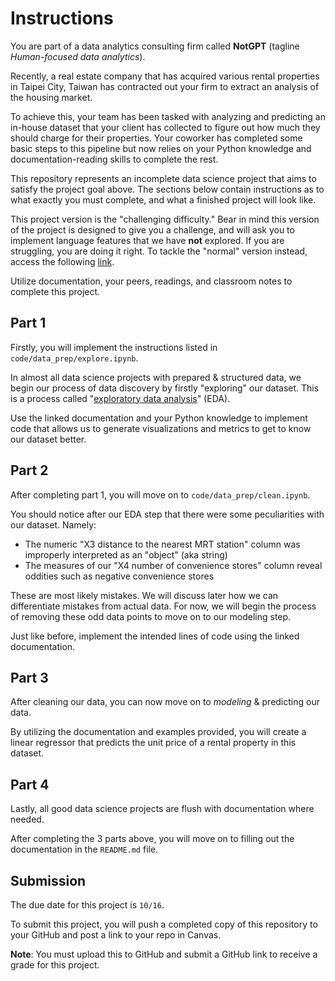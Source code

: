 # Instructions

You are part of a data analytics consulting firm called **NotGPT** (tagline *Human-focused data analytics*). 

Recently, a real estate company that has acquired various rental properties in Taipei City, Taiwan has contracted out your firm to extract an analysis of the housing market. 

To achieve this, your team has been tasked with analyzing and predicting an in-house dataset that your client has collected to figure out how much they should charge for their properties. Your coworker has completed some basic steps to this pipeline but now relies on your Python knowledge and documentation-reading skills to complete the rest.

This repository represents an incomplete data science project that aims to satisfy the project goal above. The sections below contain instructions as to what exactly you must complete, and what a finished project will look like. 

This project version is the "challenging difficulty." Bear in mind this version of the project is designed to give you a challenge, and will ask you to implement language features that we have **not** explored. If you are struggling, you are doing it right. To tackle the "normal" version instead, access the following [link](https://github.com/F-said/rental-pricing-explore).

Utilize documentation, your peers, readings, and classroom notes to complete this project. 

## Part 1

Firstly, you will implement the instructions listed in `code/data_prep/explore.ipynb`. 

In almost all data science projects with prepared & structured data, we begin our process of data discovery by firstly "exploring" our dataset. This is a process called "[exploratory data analysis](https://en.wikipedia.org/wiki/Exploratory_data_analysis)" (EDA). 

Use the linked documentation and your Python knowledge to implement code that allows us to generate visualizations and metrics to get to know our dataset better.

## Part 2

After completing part 1, you will move on to `code/data_prep/clean.ipynb`. 

You should notice after our EDA step that there were some peculiarities with our dataset. Namely:

* The numeric "X3 distance to the nearest MRT station" column was improperly interpreted as an "object" (aka string)
* The measures of our "X4 number of convenience stores" column reveal oddities such as negative convenience stores

These are most likely mistakes. We will discuss later how we can differentiate mistakes from actual data. For now, we will begin the process of removing these odd data points to move on to our modeling step.

Just like before, implement the intended lines of code using the linked documentation.

## Part 3

After cleaning our data, you can now move on to *modeling* & predicting our data.

By utilizing the documentation and examples provided, you will create a linear regressor that predicts the unit price of a rental property in this dataset.

## Part 4

Lastly, all good data science projects are flush with documentation where needed.

After completing the 3 parts above, you will move on to filling out the documentation in the `README.md` file. 

## Submission

The due date for this project is `10/16`.

To submit this project, you will push a completed copy of this repository to your GitHub and post a link to your repo in Canvas.

**Note**: You must upload this to GitHub and submit a GitHub link to receive a grade for this project.
